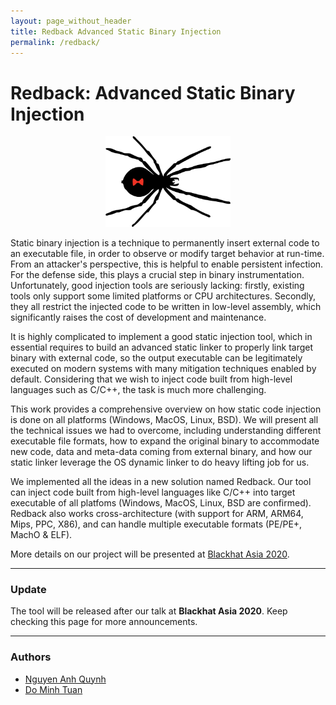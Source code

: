 ```yaml
---
layout: page_without_header
title: Redback Advanced Static Binary Injection
permalink: /redback/
---
```


<h1>Redback: Advanced Static Binary Injection</h1>

<p align="center">
<img width="200" src="/images/redback.png">
</p>

Static binary injection is a technique to permanently insert external code to an executable file, in order to observe or modify target behavior at run-time. From an attacker's perspective, this is helpful to enable persistent infection. For the defense side, this plays a crucial step in binary instrumentation. Unfortunately, good injection tools are seriously lacking: firstly, existing tools only support some limited platforms or CPU architectures. Secondly, they all restrict the injected code to be written in low-level assembly, which significantly raises the cost of development and maintenance.

It is highly complicated to implement a good static injection tool, which in essential requires to build an advanced static linker to properly link target binary with external code, so the output executable can be legitimately executed on modern systems with many mitigation techniques enabled by default. Considering that we wish to inject code built from high-level languages such as C/C++, the task is much more challenging.

This work provides a comprehensive overview on how static code injection is done on all platforms (Windows, MacOS, Linux, BSD). We will present all the technical issues we had to overcome, including understanding different executable file formats, how to expand the original binary to accommodate new code, data and meta-data coming from external binary, and how our static linker leverage the OS dynamic linker to do heavy lifting job for us.

We implemented all the ideas in a new solution named Redback. Our tool can inject code built from high-level languages like C/C++ into target executable of all platfoms (Windows, MacOS, Linux, BSD are confirmed). Redback also works cross-architecture (with support for ARM, ARM64, Mips, PPC, X86), and can handle multiple executable formats (PE/PE+, MachO & ELF).

More details on our project will be presented at [Blackhat Asia 2020](https://www.blackhat.com/asia-20/briefings/schedule/index.html#redback-advanced-static-binary-injection-18660).

-------
### Update

The tool will be released after our talk at **Blackhat Asia 2020**. Keep checking this page for more announcements.

-------
### Authors

- [Nguyen Anh Quynh](https://twitter.com/capstone_engine)
- [Do Minh Tuan](https://twitter.com/tuanit96)

